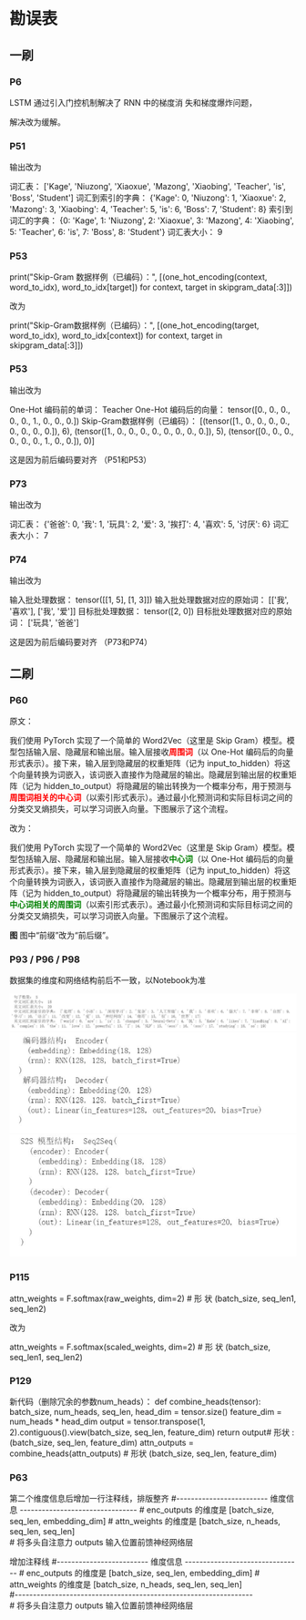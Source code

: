 # 勘误表

## 一刷
### P6

LSTM 通过引入门控机制解决了 RNN 中的梯度消 失和梯度爆炸问题，

解决改为缓解。

### P51

输出改为

 词汇表： ['Kage', 'Niuzong', 'Xiaoxue', 'Mazong', 'Xiaobing', 'Teacher', 'is', 'Boss', 'Student']
 词汇到索引的字典： {'Kage': 0, 'Niuzong': 1, 'Xiaoxue': 2, 'Mazong': 3, 'Xiaobing': 4, 'Teacher': 5, 'is': 6, 'Boss': 7, 'Student': 8}
 索引到词汇的字典： {0: 'Kage', 1: 'Niuzong', 2: 'Xiaoxue', 3: 'Mazong', 4: 'Xiaobing', 5: 'Teacher', 6: 'is', 7: 'Boss', 8: 'Student'}
 词汇表大小： 9

### P53
print("Skip-Gram 数据样例（已编码）：", [(one_hot_encoding(context, word_to_idx),            word_to_idx[target]) for context, target in skipgram_data[:3]])

改为

print("Skip-Gram数据样例（已编码）：", [(one_hot_encoding(target, word_to_idx), word_to_idx[context]) for context, target in skipgram_data[:3]])

### P53

输出改为

One-Hot 编码前的单词： Teacher
One-Hot 编码后的向量： tensor([0., 0., 0., 0., 0., 1., 0., 0., 0.])
Skip-Gram数据样例（已编码）： [(tensor([1., 0., 0., 0., 0., 0., 0., 0., 0.]), 6), (tensor([1., 0., 0., 0., 0., 0., 0., 0., 0.]), 5), (tensor([0., 0., 0., 0., 0., 0., 1., 0., 0.]), 0)]

这是因为前后编码要对齐 （P51和P53）

### P73

输出改为

 词汇表： {'爸爸': 0, '我': 1, '玩具': 2, '爱': 3, '挨打': 4, '喜欢': 5, '讨厌': 6}
 词汇表大小： 7

### P74

输出改为

 输入批处理数据： tensor([[1, 5], [1, 3]])
 输入批处理数据对应的原始词： [['我', '喜欢'], ['我', '爱']]
 目标批处理数据： tensor([2, 0])
 目标批处理数据对应的原始词： ['玩具', '爸爸']

这是因为前后编码要对齐 （P73和P74）

## 二刷

### P60

原文：

我们使用 PyTorch 实现了一个简单的 Word2Vec（这里是 Skip Gram）模型。模型包括输入层、隐藏层和输出层。输入层接收<span style="color:red;">**周围词**</span>（以 One-Hot 编码后的向量形式表示）。接下来，输入层到隐藏层的权重矩阵（记为 input_to_hidden）将这个向量转换为词嵌入，该词嵌入直接作为隐藏层的输出。隐藏层到输出层的权重矩阵（记为 hidden_to_output）将隐藏层的输出转换为一个概率分布，用于预测与<span style="color:red;">**周围词相关的中心词**</span>（以索引形式表示）。通过最小化预测词和实际目标词之间的分类交叉熵损失，可以学习词嵌入向量。下图展示了这个流程。

改为：

我们使用 PyTorch 实现了一个简单的 Word2Vec（这里是 Skip Gram）模型。模型包括输入层、隐藏层和输出层。输入层接收<span style="color:green;">**中心词**</span>（以 One-Hot 编码后的向量形式表示）。接下来，输入层到隐藏层的权重矩阵（记为 input_to_hidden）将这个向量转换为词嵌入，该词嵌入直接作为隐藏层的输出。隐藏层到输出层的权重矩阵（记为 hidden_to_output）将隐藏层的输出转换为一个概率分布，用于预测与<span style="color:green;">**中心词相关的周围词**</span>（以索引形式表示）。通过最小化预测词和实际目标词之间的分类交叉熵损失，可以学习词嵌入向量。下图展示了这个流程。

**图**
图中“前缀”改为“前后缀”。


### P93 / P96 / P98
数据集的维度和网络结构前后不一致，以Notebook为准

![Alt text](images/8daf31eae3eb392efbb4624feb3c53d.jpg)
![Alt text](images/e4f961d4b53cd9f956d26784e39daa7.jpg)
![Alt text](images/c41f10da370ac2ff5a3dcd63a55db06.jpg)

### P115

attn_weights  =  F.softmax(raw_weights, dim=2) #  形 状 (batch_size,  seq_len1,  seq_len2)

改为

attn_weights  =  F.softmax(scaled_weights, dim=2) #  形 状 (batch_size,  seq_len1,  seq_len2)

### P129

新代码（删除冗余的参数num_heads）：
def combine_heads(tensor):
    batch_size, num_heads, seq_len, head_dim = tensor.size()
    feature_dim = num_heads * head_dim
    output = tensor.transpose(1, 2).contiguous().view(batch_size, seq_len, feature_dim)
    return output# 形状 : (batch_size, seq_len, feature_dim)
attn_outputs = combine_heads(attn_outputs)  # 形状 (batch_size, seq_len, feature_dim) 

### P63

第二个维度信息后增加一行注释线，排版整齐
        #------------------------- 维度信息 --------------------------------
        # enc_outputs 的维度是 [batch_size, seq_len, embedding_dim] 
        # attn_weights 的维度是 [batch_size, n_heads, seq_len, seq_len]      
        # 将多头自注意力 outputs 输入位置前馈神经网络层

增加注释线
        #------------------------- 维度信息 --------------------------------
        # enc_outputs 的维度是 [batch_size, seq_len, embedding_dim] 
        # attn_weights 的维度是 [batch_size, n_heads, seq_len, seq_len]    
        #-----------------------------------------------------------------          
        # 将多头自注意力 outputs 输入位置前馈神经网络层